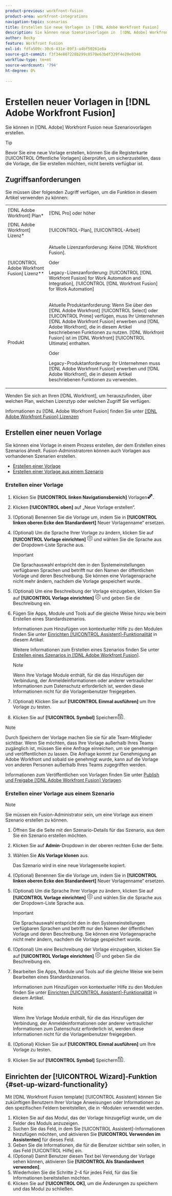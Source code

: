 ```yaml
---
product-previous: workfront-fusion
product-area: workfront-integrations
navigation-topic: scenarios
title: Erstellen Sie neue Vorlagen in [!DNL Adobe Workfront Fusion]
description: Sie können neue Szenariovorlagen in  [!DNL Adobe] Workfront Fusion erstellen.
author: Becky
feature: Workfront Fusion
exl-id: fdfa509c-30c6-431e-89f3-a4bf50261e8a
source-git-commit: f3f34e807228b299c0570e63bdf329f4e20e0340
workflow-type: tm+mt
source-wordcount: '794'
ht-degree: 0%

---
```


# Erstellen neuer Vorlagen in [!DNL Adobe Workfront Fusion]

Sie können in [!DNL Adobe] Workfront Fusion neue Szenariovorlagen erstellen.

>[!TIP]
>
>Bevor Sie eine neue Vorlage erstellen, können Sie die Registerkarte [!UICONTROL Öffentliche Vorlagen] überprüfen, um sicherzustellen, dass die Vorlage, die Sie erstellen möchten, nicht bereits verfügbar ist.

## Zugriffsanforderungen

Sie müssen über folgenden Zugriff verfügen, um die Funktion in diesem Artikel verwenden zu können:

<table style="table-layout:auto"> 
 <col> 
 <col> 
 <tbody> 
  <tr> 
    <td role="rowheader">[!DNL Adobe Workfront] Plan*</td> 
   <td> <p>[!DNL Pro] oder höher</p> </td> 
  </tr> 
  <tr data-mc-conditions=""> 
   <td role="rowheader">[!DNL Adobe Workfront] Lizenz*</td> 
   <td> <p>[!UICONTROL-Plan], [!UICONTROL-Arbeit]</p> </td> 
  </tr> 
  <tr> 
   <td role="rowheader">[!UICONTROL Adobe Workfront Fusion] Lizenz**</td> 
  <td>
   <p>Aktuelle Lizenzanforderung: Keine [!DNL Workfront Fusion].</p>
   <p>Oder</p>
   <p>Legacy-Lizenzanforderung: [!UICONTROL [!DNL Workfront Fusion] for Work Automation and Integration], [!UICONTROL [!DNL Workfront Fusion] for Work Automation]</p>
   </td>    </tr> 
  </tr> 
  <tr> 
   <td role="rowheader">Produkt</td> 
   <td>
   <p>Aktuelle Produktanforderung: Wenn Sie über den [!DNL Adobe Workfront] [!UICONTROL Select] oder [!UICONTROL Prime] verfügen, muss Ihr Unternehmen [!DNL Adobe Workfront Fusion] erwerben und [!DNL Adobe Workfront], die in diesem Artikel beschriebenen Funktionen zu nutzen. [!DNL Workfront Fusion] ist im [!DNL Workfront] [!UICONTROL Ultimate] enthalten.</p>
   <p>Oder</p>
   <p>Legacy-Produktanforderung: Ihr Unternehmen muss [!DNL Adobe Workfront Fusion] erwerben und [!DNL Adobe Workfront], die in diesem Artikel beschriebenen Funktionen zu verwenden.</p>
   </td> 
  </tr> 
 </tbody> 
</table>

Wenden Sie sich an Ihren [!DNL Workfront], um herauszufinden, über welchen Plan, welchen Lizenztyp oder welchen Zugriff Sie verfügen.

Informationen zu [!DNL Adobe Workfront Fusion] finden Sie unter [[!DNL Adobe Workfront Fusion] Lizenzen](../../../workfront-fusion/get-started/license-automation-vs-integration.md)

## Erstellen einer neuen Vorlage

Sie können eine Vorlage in einem Prozess erstellen, der dem Erstellen eines Szenarios ähnelt. Fusion-Administratoren können auch Vorlagen aus vorhandenen Szenarien erstellen.

* [Erstellen einer Vorlage](#build-a-template)
* [Erstellen einer Vorlage aus einem Szenario](#create-a-template-from-a-scenario)

### Erstellen einer Vorlage

1. Klicken Sie **[!UICONTROL linken Navigationsbereich]** Vorlagen![](assets/fusion-template-icon.png).
1. Klicken **[!UICONTROL oben]** auf „Neue Vorlage erstellen“.
1. (Optional) Benennen Sie die Vorlage um, indem Sie in **[!UICONTROL linken oberen Ecke den Standardwert]** Neuer Vorlagenname“ ersetzen.
1. (Optional) Um die Sprache Ihrer Vorlage zu ändern, klicken Sie auf **[!UICONTROL Vorlage einrichten]** ![](assets/fusion-scenario-settings-icon.png) und wählen Sie die Sprache aus der Dropdown-Liste Sprache aus.

   >[!IMPORTANT]
   >
   >Die Sprachauswahl entspricht den in den Systemeinstellungen verfügbaren Sprachen und betrifft nur den Namen der öffentlichen Vorlage und deren Beschreibung. Sie können eine Vorlagensprache nicht mehr ändern, nachdem die Vorlage gespeichert wurde.

1. (Optional) Um eine Beschreibung der Vorlage einzugeben, klicken Sie auf **[!UICONTROL Vorlage einrichten]** ![](assets/fusion-scenario-settings-icon.png) und geben Sie die Beschreibung ein.
1. Fügen Sie Apps, Module und Tools auf die gleiche Weise hinzu wie beim Erstellen eines Standardszenarios.

   Informationen zum Hinzufügen von kontextueller Hilfe zu den Modulen finden Sie unter [Einrichten [!UICONTROL Assistent]-Funktionalität](#set-up-wizard-functionality) in diesem Artikel.

   Weitere Informationen zum Erstellen eines Szenarios finden Sie unter [Erstellen eines Szenarios in [!DNL Adobe Workfront Fusion]](../../../workfront-fusion/scenarios/create-a-scenario.md).

   >[!NOTE]
   >
   >Wenn Ihre Vorlage Module enthält, für die das Hinzufügen der Verbindung, der Anmeldeinformationen oder anderer vertraulicher Informationen zum Datenschutz erforderlich ist, werden diese Informationen nicht für die Vorlagenbenutzer freigegeben.

1. (Optional) Klicken Sie auf **[!UICONTROL Einmal ausführen]** um Ihre Vorlage zu testen.
1. Klicken Sie auf **[!UICONTROL Symbol]** Speichern![](assets/save-icon.png).

>[!NOTE]
>
>Durch Speichern der Vorlage machen Sie sie für alle Team-Mitglieder sichtbar. Wenn Sie möchten, dass Ihre Vorlage außerhalb Ihres Teams zugänglich ist, müssen Sie eine Anfrage einreichen, um sie genehmigen und veröffentlichen zu lassen. Die Anfrage kommt zur Genehmigung an Adobe Workfront und sobald sie genehmigt wurde, kann auf die Vorlage von anderen Personen außerhalb Ihres Teams zugegriffen werden.
>
>Informationen zum Veröffentlichen von Vorlagen finden Sie unter [Publish und Freigabe [!DNL Adobe Workfront Fusion] Vorlagen](/help/quicksilver/workfront-fusion/scenarios/templates/publish-and-share-fusion-templates.md).

### Erstellen einer Vorlage aus einem Szenario

>[!NOTE]
>
>Sie müssen ein Fusion-Administrator sein, um eine Vorlage aus einem Szenario erstellen zu können.

1. Öffnen Sie die Seite mit den Szenario-Details für das Szenario, aus dem Sie ein Szenario erstellen möchten.
1. Klicken Sie auf **Admin**-Dropdown in der oberen rechten Ecke der Seite.
1. Wählen Sie **Als Vorlage klonen** aus.

   Das Szenario wird in eine neue Vorlagenseite kopiert.
1. (Optional) Benennen Sie die Vorlage um, indem Sie in **[!UICONTROL linken oberen Ecke den Standardwert]** Neuer Vorlagenname“ ersetzen.
1. (Optional) Um die Sprache Ihrer Vorlage zu ändern, klicken Sie auf **[!UICONTROL Vorlage einrichten]** ![](assets/fusion-scenario-settings-icon.png) und wählen Sie die Sprache aus der Dropdown-Liste Sprache aus.

   >[!IMPORTANT]
   >
   >Die Sprachauswahl entspricht den in den Systemeinstellungen verfügbaren Sprachen und betrifft nur den Namen der öffentlichen Vorlage und deren Beschreibung. Sie können eine Vorlagensprache nicht mehr ändern, nachdem die Vorlage gespeichert wurde.

1. (Optional) Um eine Beschreibung der Vorlage einzugeben, klicken Sie auf **[!UICONTROL Vorlage einrichten]** ![](assets/fusion-scenario-settings-icon.png) und geben Sie die Beschreibung ein.
1. Bearbeiten Sie Apps, Module und Tools auf die gleiche Weise wie beim Bearbeiten eines Standardszenarios.

   Informationen zum Hinzufügen von kontextueller Hilfe zu den Modulen finden Sie unter [Einrichten [!UICONTROL Assistent]-Funktionalität](#set-up-wizard-functionality) in diesem Artikel.

   >[!NOTE]
   >
   >Wenn Ihre Vorlage Module enthält, für die das Hinzufügen der Verbindung, der Anmeldeinformationen oder anderer vertraulicher Informationen zum Datenschutz erforderlich ist, werden diese Informationen nicht für die Vorlagenbenutzer freigegeben.

1. (Optional) Klicken Sie auf **[!UICONTROL Einmal ausführen]** um Ihre Vorlage zu testen.
1. Klicken Sie auf **[!UICONTROL Symbol]** Speichern![](assets/save-icon.png).

## Einrichten der [!UICONTROL Wizard]-Funktion {#set-up-wizard-functionality}

Mit [!DNL Workfront Fusion template] [!UICONTROL Assistent] können Sie zukünftigen Benutzern Ihrer Vorlage Anweisungen oder Informationen zu den spezifischen Feldern bereitstellen, die in -Modulen verwendet werden.

1. Klicken Sie auf das Modul, das der Vorlage hinzugefügt wurde, um die Felder des Moduls anzuzeigen.
1. Suchen Sie das Feld, in dem Sie [!UICONTROL Assistent]-Informationen hinzufügen möchten, und aktivieren Sie **[!UICONTROL Verwenden im Assistenten]** für dieses Feld.
1. Geben Sie die Informationen, die für die Benutzer sichtbar sein sollen, in das Feld [!UICONTROL Hilfe] ein.
1. (Optional) Damit Benutzer diesen Text bei Verwendung der Vorlage sehen können, aktivieren Sie **[!UICONTROL Als Standardwert verwenden]**.
1. Wiederholen Sie die Schritte 2-4 für jedes Feld, für das Sie Informationen bereitstellen möchten.
1. Klicken Sie auf **[!UICONTROL OK]**, um die Änderungen zu speichern und das Modul zu schließen.
